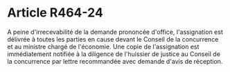 # Article R464-24

<p>A peine d'irrecevabilité de la demande prononcée d'office, l'assignation est délivrée à toutes les parties en cause devant le Conseil de la concurrence et au ministre chargé de l'économie. Une copie de l'assignation est immédiatement notifiée à la diligence de l'huissier de justice au Conseil de la concurrence par lettre recommandée avec demande d'avis de réception.</p>